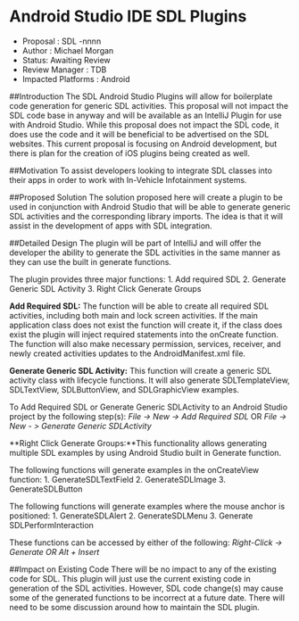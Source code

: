 # Android Studio IDE SDL Plugins

* Proposal : SDL -nnnn 
* Author : Michael Morgan
* Status:  Awaiting Review
* Review Manager : TDB
* Impacted Platforms : Android

##Introduction
The SDL Android Studio Plugins will allow for boilerplate code generation for generic SDL activities. This proposal will not impact the SDL code base in anyway and will be available as an IntelliJ Plugin for use with Android Studio. While this proposal does not impact the SDL code, it does use the code and it will be beneficial to be advertised on the SDL websites. This current proposal is focusing on Android development, but there is plan for the creation of iOS plugins being created as well.

##Motivation
To assist developers looking to integrate SDL classes into their apps in order to work with In-Vehicle Infotainment systems.
 
##Proposed Solution
The solution proposed here will create a plugin to be used in conjunction with Android Studio that will be able to generate generic SDL activities and the corresponding library imports. The idea is that it will assist in the development of apps with SDL integration.  

##Detailed Design
The plugin will be part of IntelliJ and will offer the developer the ability to generate the SDL activities in the same manner as they can use the built in generate functions. 

The plugin provides three major functions:
	1. Add required SDL
	2. Generate Generic SDL Activity
	3. Right Click Generate Groups

**Add Required SDL:** The function will be able to create all required SDL activities, including both main and lock screen activities. If the main application class does not exist the function will create it, if the class does exist the plugin will inject required statements into the onCreate function.  The function will also make necessary permission, services, receiver, and newly created activities updates to the AndroidManifest.xml file.

**Generate Generic SDL Activity:**  This function will create a generic SDL activity class with lifecycle functions. It will also generate SDLTemplateView, SDLTextView, SDLButtonView, and SDLGraphicView examples. 

To Add Required SDL or Generate Generic SDLActivity to an Android Studio project by the following step(s): 
	*File -> New -> Add Required SDL*   OR    *File -> New - > Generate Generic SDLActivity*

**Right Click Generate Groups:**This functionality allows generating multiple SDL examples by using Android Studio built in Generate function. 

The following functions will generate examples in the onCreateView function:
	1. GenerateSDLTextField
	2. GenerateSDLImage
	3. GenerateSDLButton
	
The following functions will generate examples where the mouse anchor is positioned:
	1. GenerateSDLAlert
	2. GenerateSDLMenu
	3. Generate SDLPerformInteraction
	
These functions can be accessed by either of the following:
	*Right-Click -> Generate   OR   Alt + Insert* 

##Impact on Existing Code
There will be no impact to any of the existing code for SDL. This plugin will just use the current existing code in generation of the SDL activities.
However, SDL code change(s) may cause some of the generated functions to be incorrect at a future date. There will need to be some discussion around how to maintain the SDL plugin.




